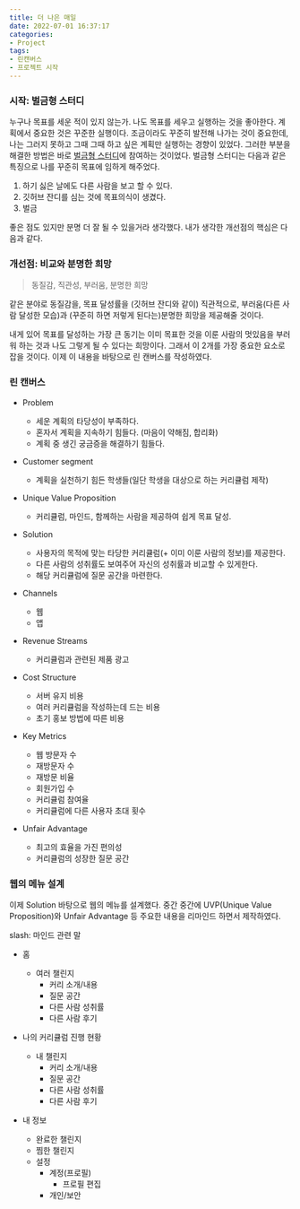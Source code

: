 ```yaml
---
title: 더 나은 매일
date: 2022-07-01 16:37:17
categories:
- Project
tags:
- 린캔버스
- 프로젝트 시작
---
```


### 시작: 벌금형 스터디

누구나 목표를 세운 적이 있지 않는가. 나도 목표를 세우고 실행하는 것을 좋아한다. 계획에서 중요한 것은 꾸준한 실행이다. 조금이라도 꾸준히 발전해 나가는 것이 중요한데, 나는 그러지 못하고 그때 그때 하고 싶은 계획만 실행하는 경향이 있었다. 그러한 부분을 해결한 방법은 바로 [벌금형 스터디](https://github.com/Pushpull7381/everyday_study)에 참여하는 것이었다. 벌금형 스터디는 다음과 같은 특징으로 나를 꾸준히 목표에 임하게 해주었다. 

1. 하기 싫은 날에도 다른 사람을 보고 할 수 있다.
2. 깃허브 잔디를 심는 것에 목표의식이 생겼다.
3. 벌금

좋은 점도 있지만 분명 더 잘 될 수 있을거라 생각했다. 내가 생각한 개선점의 핵심은 다음과 같다.

### 개선점: 비교와 분명한 희망

> 동질감, 직관성, 부러움, 분명한 희망

같은 분야로 동질감을, 목표 달성률을 (깃허브 잔디와 같이) 직관적으로, 부러움(다른 사람 달성한 모습)과 (꾸준히 하면 저렇게 된다는)분명한 희망을 제공해줄 것이다.

내게 있어 목표를 달성하는 가장 큰 동기는 이미 목표한 것을 이룬 사람의 멋있음을 부러워 하는 것과 나도 그렇게 될 수 있다는 희망이다. 그래서 이 2개를 가장 중요한 요소로 잡을 것이다. 이제 이 내용을 바탕으로 린 캔버스를 작성하였다.

### 린 캔버스

- Problem
    - 세운 계획의 타당성이 부족하다.
    - 혼자서 계획을 지속하기 힘들다. (마음이 약해짐, 합리화)
    - 계획 중 생긴 궁금증을 해결하기 힘들다.<br>

- Customer segment
    - 계획을 실천하기 힘든 학생들(일단 학생을 대상으로 하는 커리큘럼 제작)<br>
    
- Unique Value Proposition
    - 커리큘럼, 마인드, 함께하는 사람을 제공하여 쉽게 목표 달성. <br>

<!-- 린캔버스에서 가장 중요한 칸이며, 그만큼 제대로 채워넣기가 어려운 칸이다. 여기에는 왜 당신의 제품이 특별한지 그리고 주의를 끌 가치가 있는지에 대한 걸 쓴다. 차별화 하라. 단 그 차별화가 당신이 풀려는 문제점과 직접적인 관련이 있어야 한다.
얼리 어답터들을 목표로 해라. 기능보다 그 기능으로 인해 고객의 현실에서 얻는 것에 대해 집중하라. 예를 들어 이력서 사이트를 만든다고 할 때, 기능은 '전문적으로 디자인된 템플릿' 이 될 것이고, 이로 인해 얻는 이득은 '시선을 잡아끄는 이력서' 이다. 최종적으로 고객이 얻게 되는 것은 '꿈에 바라던 직업을 가지게 되는 것' 이 될 것이다. 즉 효과적인 uvp = 고객이 원하는 최종 결과 + 적절한 시간 + 부딪히는 난항들 이다.
단어를 신중히 선택하고, 그 단어들을 찜해라. 검색어등에서 우위를 점할 수 있게.
누가/무엇을/왜 에 대해 답을 하라.High-concept pitch 를 만들어 보라. -->

- Solution
    - 사용자의 목적에 맞는 타당한 커리큘럼(+ 이미 이룬 사람의 정보)를 제공한다.
    - 다른 사람의 성취률도 보여주어 자신의 성취률과 비교할 수 있게한다.
    - 해당 커리큘럼에 질문 공간을 마련한다. <br>
    
- Channels
    - 웹
    - 앱 <br>

- Revenue Streams
    - 커리큘럼과 관련된 제품 광고 <br>

<!-- 가격 또한 제품의 일부이다. 가격이 고객을 정의한다. 페트병에 든 물을 500원에 팔 때 만날 수 있는 고객과 5000 원에 팔때 만날 수 있는 고객이 다르다는 뜻이다. 고객의 지불을 통해 가장 빠른 형태의 검증을 해볼 수 있다. 고객한테 돈을 내달라고 하는 것이야말로 가장 힘든 일 중하나다. 만약 누군가 돈을 지불한다면, 당신 제품에 대한 가장 확실하고 빠른 검증이 될 것이다. -->

- Cost Structure
    - 서버 유지 비용
    - 여러 커리큘럼을 작성하는데 드는 비용
    - 초기 홍보 방법에 따른 비용 <br>

- Key Metrics
    - 웹 방문자 수
    - 재방문자 수
    - 재방문 비율
    - 회원가입 수
    - 커리큘럼 참여율
    - 커리큘럼에 다른 사용자 초대 횟수 <br>

- Unfair Advantage
    - 최고의 효율을 가진 편의성
    - 커리큘럼의 성장한 질문 공간 <br>

### 웹의 메뉴 설계

이제 Solution 바탕으로 웹의 메뉴를 설계했다. 중간 중간에 UVP(Unique Value Proposition)와 Unfair Advantage 등 주요한 내용을 리마인드 하면서 제작하였다.


slash: 마인드 관련 말

- 홈
    - 여러 챌린지
        - 커리 소개/내용
        - 질문 공간
        - 다른 사람 성취률
        - 다른 사람 후기

- 나의 커리큘럼 진행 현황
    - 내 챌린지
        - 커리 소개/내용
        - 질문 공간
        - 다른 사람 성취률
        - 다른 사람 후기
- 내 정보
    - 완료한 챌린지
    - 찜한 챌린지
    - 설정
        - 계정(프로필)
            - 프로필 편집
        - 개인/보안